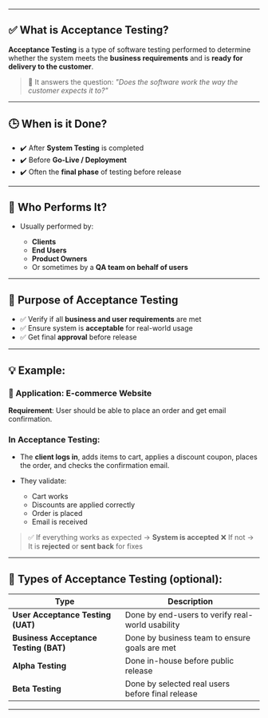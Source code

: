 
---

## ✅ What is Acceptance Testing?

**Acceptance Testing** is a type of software testing performed to determine whether the system meets the **business requirements** and is **ready for delivery to the customer**.

> 💬 It answers the question:
> *"Does the software work the way the customer expects it to?"*

---

## 🕒 When is it Done?

* ✔️ After **System Testing** is completed
* ✔️ Before **Go-Live / Deployment**
* ✔️ Often the **final phase** of testing before release

---

## 👤 Who Performs It?

* Usually performed by:

  * **Clients**
  * **End Users**
  * **Product Owners**
  * Or sometimes by a **QA team on behalf of users**

---

## 🎯 Purpose of Acceptance Testing

* ✅ Verify if all **business and user requirements** are met
* ✅ Ensure system is **acceptable** for real-world usage
* ✅ Get final **approval** before release

---

## 💡 Example:

### 🛒 Application: E-commerce Website

**Requirement**: User should be able to place an order and get email confirmation.

### In Acceptance Testing:

* The **client logs in**, adds items to cart, applies a discount coupon, places the order, and checks the confirmation email.
* They validate:

  * Cart works
  * Discounts are applied correctly
  * Order is placed
  * Email is received

> ✅ If everything works as expected → **System is accepted**
> ❌ If not → It is **rejected** or **sent back** for fixes

---

## 🧪 Types of Acceptance Testing (optional):

| Type                                  | Description                                      |
| ------------------------------------- | ------------------------------------------------ |
| **User Acceptance Testing (UAT)**     | Done by end-users to verify real-world usability |
| **Business Acceptance Testing (BAT)** | Done by business team to ensure goals are met    |
| **Alpha Testing**                     | Done in-house before public release              |
| **Beta Testing**                      | Done by selected real users before final release |

---
